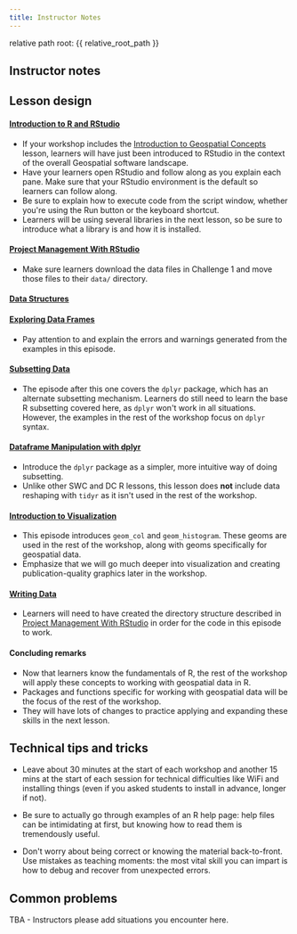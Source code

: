```yaml
---
title: Instructor Notes
---
```




relative path root: {{ relative\_root\_path }}

## Instructor notes

## Lesson design

#### [Introduction to R and RStudio](../episodes/01-rstudio-intro.Rmd)

- If your workshop includes the [Introduction to Geospatial Concepts](https://datacarpentry.org/organization-geospatial/) lesson, learners will have
  just been introduced to RStudio in the context of the overall Geospatial
  software landscape.
- Have your learners open RStudio and follow along as you explain each pane. Make sure that your RStudio environment is the default so learners can follow along.
- Be sure to explain how to execute code from the script window, whether you're
  using the Run button or the keyboard shortcut.
- Learners will be using several libraries in the next lesson, so be sure to
  introduce what a library is and how it is installed.

#### [Project Management With RStudio](../episodes/02-project-intro.Rmd)

- Make sure learners download the data files in Challenge 1 and move those files
  to their `data/` directory.

#### [Data Structures](../episodes/03-data-structures-part1.Rmd)


#### [Exploring Data Frames](../episodes/04-data-structures-part2.Rmd)

- Pay attention to and explain the errors and warnings generated from the examples in this episode.

#### [Subsetting Data](../episodes/05-data-subsetting.Rmd)

- The episode after this one covers the `dplyr` package, which has an
  alternate subsetting mechanism. Learners do still need to learn the
  base R subsetting covered here, as `dplyr` won't work in all situations. However,
  the examples in the rest of the workshop focus on `dplyr` syntax.

#### [Dataframe Manipulation with dplyr](../episodes/06-dplyr.Rmd)

- Introduce the `dplyr` package as a simpler, more intuitive way of doing
  subsetting.
- Unlike other SWC and DC R lessons, this lesson does **not** include data
  reshaping with `tidyr` as it isn't used in the rest of the workshop.

#### [Introduction to Visualization](../episodes/07-plot-ggplot2.Rmd)

- This episode introduces `geom_col` and `geom_histogram`. These geoms are used
  in the rest of the workshop, along with geoms specifically for geospatial data.
- Emphasize that we will go much deeper into visualization and creating
  publication-quality graphics later in the workshop.

#### [Writing Data](../episodes/08-writing-data.Rmd)

- Learners will need to have created the directory structure described in
  [Project Management With RStudio](../episodes/02-project-intro.Rmd) in order for the code
  in this episode to work.

#### Concluding remarks

- Now that learners know the fundamentals of R, the rest of the workshop
  will apply these concepts to working with geospatial data in R.
- Packages and functions specific for working with geospatial data will be
  the focus of the rest of the workshop.
- They will have lots of changes to practice applying and expanding these
  skills in the next lesson.

## Technical tips and tricks

- Leave about 30 minutes at the start of each workshop and another 15 mins
  at the start of each session for technical difficulties like WiFi and
  installing things (even if you asked students to install in advance, longer if
  not).

- Be sure to actually go through examples of an R help page: help files
  can be intimidating at first, but knowing how to read them is tremendously
  useful.

- Don't worry about being correct or knowing the material back-to-front. Use
  mistakes as teaching moments: the most vital skill you can impart is how to
  debug and recover from unexpected errors.

## Common problems

TBA - Instructors please add situations you encounter here.




